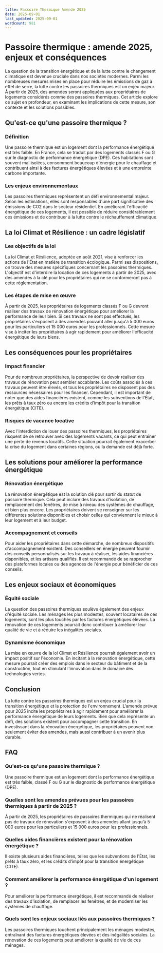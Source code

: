 ```yaml
---
title: Passoire Thermique Amende 2025
date: 2025-09-01
last_updated: 2025-09-01
wordcount: 981
---
```


# Passoire thermique : amende 2025, enjeux et conséquences

La question de la transition énergétique et de la lutte contre le changement climatique est devenue cruciale dans nos sociétés modernes. Parmi les nombreuses mesures mises en place pour réduire les émissions de gaz à effet de serre, la lutte contre les passoires thermiques est un enjeu majeur. À partir de 2025, des amendes seront appliquées aux propriétaires de logements considérés comme des passoires thermiques. Cet article explore ce sujet en profondeur, en examinant les implications de cette mesure, son contexte et les solutions possibles.

## Qu'est-ce qu'une passoire thermique ?

### Définition

Une passoire thermique est un logement dont la performance énergétique est très faible. En France, cela se traduit par des logements classés F ou G sur le diagnostic de performance énergétique (DPE). Ces habitations sont souvent mal isolées, consomment beaucoup d'énergie pour le chauffage et contribuent ainsi à des factures énergétiques élevées et à une empreinte carbone importante.

### Les enjeux environnementaux

Les passoires thermiques représentent un défi environnemental majeur. Selon les estimations, elles sont responsables d'une part significative des émissions de CO2 dans le secteur résidentiel. En améliorant l'efficacité énergétique de ces logements, il est possible de réduire considérablement ces émissions et de contribuer à la lutte contre le réchauffement climatique.

## La loi Climat et Résilience : un cadre législatif

### Les objectifs de la loi

La loi Climat et Résilience, adoptée en août 2021, vise à renforcer les actions de l'État en matière de transition écologique. Parmi ses dispositions, on trouve des mesures spécifiques concernant les passoires thermiques. L'objectif est d'interdire la location de ces logements à partir de 2025, avec des amendes à la clé pour les propriétaires qui ne se conformeront pas à cette réglementation.

### Les étapes de mise en œuvre

À partir de 2025, les propriétaires de logements classés F ou G devront réaliser des travaux de rénovation énergétique pour améliorer la performance de leur bien. Si ces travaux ne sont pas effectués, les propriétaires s'exposent à des amendes pouvant aller jusqu'à 5 000 euros pour les particuliers et 15 000 euros pour les professionnels. Cette mesure vise à inciter les propriétaires à agir rapidement pour améliorer l'efficacité énergétique de leurs biens.

## Les conséquences pour les propriétaires

### Impact financier

Pour de nombreux propriétaires, la perspective de devoir réaliser des travaux de rénovation peut sembler accablante. Les coûts associés à ces travaux peuvent être élevés, et tous les propriétaires ne disposent pas des ressources nécessaires pour les financer. Cependant, il est important de noter que des aides financières existent, comme les subventions de l'État, les prêts à taux zéro ou encore les crédits d'impôt pour la transition énergétique (CITE).

### Risques de vacance locative

Avec l'interdiction de louer des passoires thermiques, les propriétaires risquent de se retrouver avec des logements vacants, ce qui peut entraîner une perte de revenus locatifs. Cette situation pourrait également exacerber la crise du logement dans certaines régions, où la demande est déjà forte.

## Les solutions pour améliorer la performance énergétique

### Rénovation énergétique

La rénovation énergétique est la solution clé pour sortir du statut de passoire thermique. Cela peut inclure des travaux d'isolation, de remplacement des fenêtres, de mise à niveau des systèmes de chauffage, et bien plus encore. Les propriétaires doivent se renseigner sur les différentes solutions disponibles et choisir celles qui conviennent le mieux à leur logement et à leur budget.

### Accompagnement et conseils

Pour aider les propriétaires dans cette démarche, de nombreux dispositifs d'accompagnement existent. Des conseillers en énergie peuvent fournir des conseils personnalisés sur les travaux à réaliser, les aides financières disponibles, et les artisans qualifiés. Il est recommandé de se rapprocher des plateformes locales ou des agences de l'énergie pour bénéficier de ces conseils.

## Les enjeux sociaux et économiques

### Équité sociale

La question des passoires thermiques soulève également des enjeux d'équité sociale. Les ménages les plus modestes, souvent locataires de ces logements, sont les plus touchés par les factures énergétiques élevées. La rénovation de ces logements pourrait donc contribuer à améliorer leur qualité de vie et à réduire les inégalités sociales.

### Dynamisme économique

La mise en œuvre de la loi Climat et Résilience pourrait également avoir un impact positif sur l'économie. En incitant à la rénovation énergétique, cette mesure pourrait créer des emplois dans le secteur du bâtiment et de la construction, tout en stimulant l'innovation dans le domaine des technologies vertes.

## Conclusion

La lutte contre les passoires thermiques est un enjeu crucial pour la transition énergétique et la protection de l'environnement. L'amende prévue pour 2025 incite les propriétaires à agir rapidement pour améliorer la performance énergétique de leurs logements. Bien que cela représente un défi, des solutions existent pour accompagner cette transition. En investissant dans la rénovation énergétique, les propriétaires peuvent non seulement éviter des amendes, mais aussi contribuer à un avenir plus durable.

## FAQ

### Qu'est-ce qu'une passoire thermique ?

Une passoire thermique est un logement dont la performance énergétique est très faible, classé F ou G sur le diagnostic de performance énergétique (DPE).

### Quelles sont les amendes prévues pour les passoires thermiques à partir de 2025 ?

À partir de 2025, les propriétaires de passoires thermiques qui ne réalisent pas de travaux de rénovation s'exposent à des amendes allant jusqu'à 5 000 euros pour les particuliers et 15 000 euros pour les professionnels.

### Quelles aides financières existent pour la rénovation énergétique ?

Il existe plusieurs aides financières, telles que les subventions de l'État, les prêts à taux zéro, et les crédits d'impôt pour la transition énergétique (CITE).

### Comment améliorer la performance énergétique d'un logement ?

Pour améliorer la performance énergétique, il est recommandé de réaliser des travaux d'isolation, de remplacer les fenêtres, et de moderniser les systèmes de chauffage.

### Quels sont les enjeux sociaux liés aux passoires thermiques ?

Les passoires thermiques touchent principalement les ménages modestes, entraînant des factures énergétiques élevées et des inégalités sociales. La rénovation de ces logements peut améliorer la qualité de vie de ces ménages.